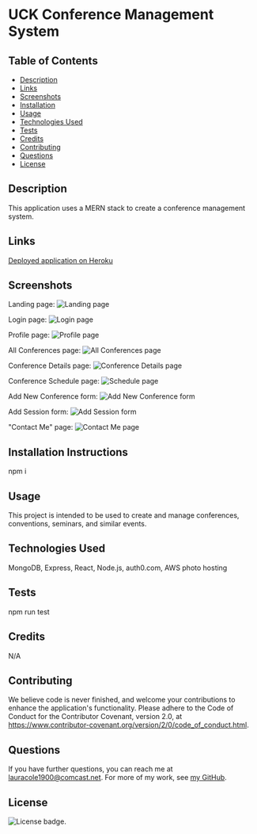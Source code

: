 # UCK Conference Management System

## Table of Contents

* [Description](#description)
* [Links](#links)
* [Screenshots](#screenshots)
* [Installation](#installation)
* [Usage](#usage)
* [Technologies Used](#technologies)
* [Tests](#tests)
* [Credits](#credits)
* [Contributing](#contributing)
* [Questions](#questions)
* [License](#license)

## Description

This application uses a MERN stack to create a conference management system.

## Links

[Deployed application on Heroku](https://#)

## Screenshots

Landing page:
![Landing page](assets/uckcms-landing-page-screenshot.png)

Login page:
![Login page](assets/uckcms-login-screenshot.png)

Profile page:
![Profile page](assets/uckcms-profile-page-screenshot.png)

All Conferences page:
![All Conferences page](assets/uckcms-all-conf-screenshot.png)

Conference Details page:
![Conference Details page](assets/uckcms-conf-details-screenshot.png)

Conference Schedule page:
![Schedule page](assets/uckcms-schedule-screenshot.png)

Add New Conference form:
![Add New Conference form](assets/uckcms-new-conf-screenshot.png)

Add Session form:
![Add Session form](assets/uckcms-add-session-screenshot.png)

"Contact Me" page:
![Contact Me page](assets/uckcms-contact-page-screenshot.png)

## Installation Instructions

npm i

## Usage

This project is intended to be used to create and manage conferences, conventions, seminars, and similar events.

## Technologies Used

MongoDB, Express, React, Node.js, auth0.com, AWS photo hosting

## Tests

npm run test

## Credits

N/A

## Contributing

We believe code is never finished, and welcome your contributions to enhance the application's functionality. Please adhere to the Code of Conduct for the Contributor Covenant, version 2.0, at https://www.contributor-covenant.org/version/2/0/code_of_conduct.html.

## Questions

If you have further questions, you can reach me at lauracole1900@comcast.net. For more of my work, see [my GitHub](https://github.com/LauraCole1900).

## License

![License badge](https://img.shields.io/badge/license-MIT-brightgreen).